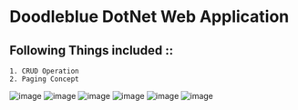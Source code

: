 # Doodleblue DotNet Web Application 

## Following Things included ::
```
1. CRUD Operation
2. Paging Concept 
```

![image](https://user-images.githubusercontent.com/98809221/214825084-cfc566e0-dd72-4efa-a168-480f2b91b864.png)
![image](https://user-images.githubusercontent.com/98809221/214825143-9379215e-5616-4da4-a246-5fb7c06f6434.png)
![image](https://user-images.githubusercontent.com/98809221/214825170-d2559893-ed5a-4f83-84e6-b305ab5d7003.png)
![image](https://user-images.githubusercontent.com/98809221/214825198-a6417c78-93dd-4bf8-9288-eacc78c06030.png)
![image](https://user-images.githubusercontent.com/98809221/214825244-0aa88b45-def2-4c6b-9d65-90be3988c757.png)
![image](https://user-images.githubusercontent.com/98809221/214825276-01d0fd3c-788a-4735-b8f4-b9ee4d262980.png)
